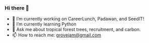 ### Hi there 👋

- 🔭 I’m currently working on CareerLunch, Padawan, and SeedIT!
- 🌱 I’m currently learning Python
- 💬 Ask me about tropical forest trees, recruitment, and carbon.
- 📫 How to reach me: grovejam@gmail.com

